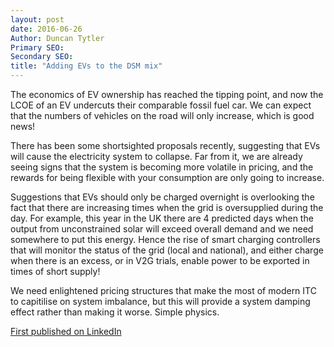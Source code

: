 ```yaml
---
layout: post
date: 2016-06-26
Author: Duncan Tytler
Primary SEO:
Secondary SEO:
title: "Adding EVs to the DSM mix"
---
```

The economics of EV ownership has reached the tipping point, and now the LCOE of an EV undercuts their comparable fossil fuel car. We can expect that the numbers of vehicles on the road will only increase, which is good news!

 There has been some shortsighted proposals recently, suggesting that EVs will cause the electricity system to collapse.  Far from it, we are already seeing signs that the system is becoming more volatile in pricing, and the rewards for being flexible with your consumption are only going to increase.

Suggestions that EVs should only be charged overnight is overlooking the fact that there are increasing times when the grid is oversupplied during the day. For example, this year in the UK there are 4 predicted days when the output from unconstrained solar will exceed overall demand and we need somewhere to put this energy. Hence the rise of smart charging controllers that will monitor the status of the grid (local and national), and either charge when there is an excess, or in V2G trials, enable power to be exported in times of short supply!

We need enlightened pricing structures that make the most of modern ITC to capitilise on system imbalance, but this will provide a system damping effect rather than making it worse. Simple physics.

[First published on LinkedIn](https://www.linkedin.com/pulse/adding-evs-dsm-mix-duncan-tytler/)
